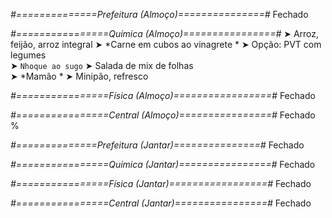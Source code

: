 
*#==============Prefeitura (Almoço)===============#*
Fechado

*#================Química (Almoço)================#*
➤ Arroz, feijão, arroz integral
➤ *Carne em cubos ao vinagrete *
➤ Opção: PVT com legumes   
➤ `Nhoque ao sugo`
➤ Salada de mix de folhas   
➤ *Mamão *
➤ Minipão, refresco

*#================Física (Almoço)=================#*
Fechado

*#================Central (Almoço)================#*
Fechado
%

*#==============Prefeitura (Jantar)===============#*
Fechado

*#================Química (Jantar)================#*
Fechado

*#================Física (Jantar)=================#*
Fechado

*#================Central (Jantar)================#*
Fechado
